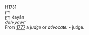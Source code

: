 H1781  
דּיּן  
דַּיָן ‎ dayân  
*dah-yawn‘*  
From [1777](h1777) a *judge* or *advocate: -* judge.  
